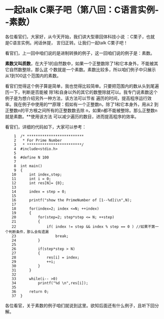 # 一起talk C栗子吧（第八回：C语言实例--素数）
  
各位看官们，大家好，从今天开始，我们讲大型章回体科技小说 ：C栗子，也就是C语言实例。闲话休提，
言归正转。让我们一起talk C栗子吧！  
  
看官们，上一回中咱们说的是进制转换的例子，这一回咱们说的例子是：素数。  
   
**素数又叫质数**，在大于1的自然数中，如果一个正整数除了1和它本身外，不能被其它自然数整除，那么这
个数就是一个素数。素数比较多，所以咱们例子中只展示从1到100这个范围内的素数。 
  
看官们觉得这个例子算是简单，我也觉得比较简单。只要把范围内的数从头到尾遍历一下，判断是否能被
除1和自身以外的其它的数整除就可以。我专门说素数这个例子是为想介绍另外一种方法，该方法可以节省
遍历的时间，提高程序运行效率。我在例子中使用的**原理：假如有一个正整数n，除了1和它本身外，用从2
到正整数n的平方根之间所有的正整数数去除 n，如果n都不能被整除。那么正整数n就是素数。**使用该方法
可以减少遍历的数目，进而提高程序的效率。 
  
看官们，详细的代码如下，大家可以参考： 
 ```
     1	/* **************************
     2	 * For Prime Number
     3	 * *************************/
     4	#include<stdio.h>
     5	
     6	#define N 100
     7	
     8	int main()
     9	{
    10		int index,step;
    11		int i = 0;
    12		int res[N]= {0};
    13	
    14		index = step = 0;
    15	
    16		printf("show the PrimeNumber of [1--%d]i\n",N);
    17	
    18		for(index=2; index <=N; ++index)
    19		{
    20			for(step=2; step*step <= N; ++step)
    21			{
    22				if( index != step && index % step == 0 ) //如果不第一个判断条件，那么会有遗漏
    23					break;
    24			}
    25	
    26			if(step*step > N)
    27			{
    28				res[i] = index;
    29				++i;
    30			}
    31		}
    32	
    33		while(i-- >0)
    34			printf("%d \n",res[i]);
    35	
    36		return 0;
    37	}
 ```

各位看官，关于素数的例子咱们就说到这里。欲知后面还有什么例子，且听下回分解。 
   
